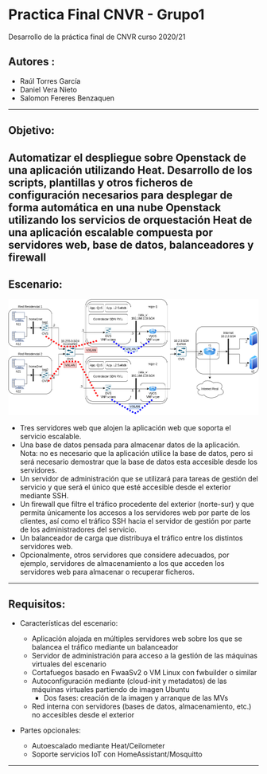 # Practica Final CNVR - Grupo1
Desarrollo de la práctica final de CNVR curso 2020/21
## Autores :
- Raúl Torres García
- Daniel Vera Nieto
- Salomon Fereres Benzaquen
------------

## Objetivo:
Automatizar el despliegue sobre Openstack de una aplicación utilizando Heat.
Desarrollo de los scripts, plantillas y otros ficheros de configuración necesarios para desplegar de forma automática en una nube Openstack utilizando los servicios de orquestación Heat de
una aplicación escalable compuesta por servidores web, base de datos, balanceadores y firewall
------------

## Escenario:
![Escenario](https://github.com/RAULTG97/PracticaFinalRDSV_Grupo12/blob/main/PracticaFinalRDSV.png)


- Tres servidores web que alojen la aplicación web que soporta el servicio
escalable.
- Una base de datos pensada para almacenar datos de la aplicación. Nota: no es necesario que la aplicación utilice la base de datos, pero si será necesario demostrar que la base de datos esta accesible desde los servidores.
- Un servidor de administración que se utilizará para tareas de gestión del servicio y que será el único que esté accesible desde el exterior mediante SSH.
- Un firewall que filtre el tráfico procedente del exterior (norte-sur) y que permita únicamente los accesos a los servidores web por parte de los clientes, así como el tráfico SSH hacia el servidor de gestión por parte de los administradores del
servicio.
- Un balanceador de carga que distribuya el tráfico entre los distintos servidores
web.
- Opcionalmente, otros servidores que considere adecuados, por ejemplo, servidores de almacenamiento a los que acceden los servidores web para almacenar o recuperar ficheros.
------------

## Requisitos:

- Características del escenario:
	- Aplicación alojada en múltiples servidores web sobre los que se balancea el tráfico mediante un balanceador
	- Servidor de administración para acceso a la gestión de las máquinas virtuales del escenario
	- Cortafuegos basado en FwaaSv2 o VM Linux con fwbuilder o similar
	- Autoconfiguración mediante (cloud-init y metadatos) de las máquinas virtuales partiendo de imagen Ubuntu
		- Dos fases: creación de la imagen y arranque de las MVs
	- Red interna con servidores (bases de datos, almacenamiento, etc.) no accesibles desde el exterior

- Partes opcionales:
	- Autoescalado mediante Heat/Ceilometer
	- Soporte servicios IoT con HomeAssistant/Mosquitto
------------
